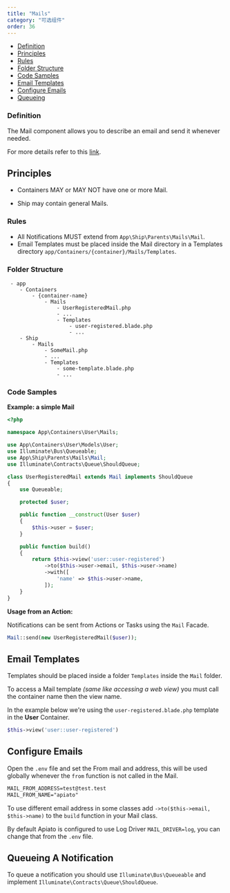 ```yaml
---
title: "Mails"
category: "可选组件"
order: 36
---
```


* [Definition](#definition)
* [Principles](#principles)
* [Rules](#rules)
* [Folder Structure](#folder-structure)
* [Code Samples](#code-samples)
* [Email Templates](#Templates)
* [Configure Emails](#config)
* [Queueing](#Queueing)

<a name="definition"></a>

### Definition

The Mail component allows you to describe an email and send it whenever needed. 

For more details refer to this [link](https://laravel.com/docs/mail).

<a name="principles"></a>

## Principles

- Containers MAY or MAY NOT have one or more Mail.

- Ship may contain general Mails.


<a name="rules"></a>

### Rules

- All Notifications MUST extend from `App\Ship\Parents\Mails\Mail`.
- Email Templates must be placed inside the Mail directory in a Templates directory `app/Containers/{container}/Mails/Templates`.

<a name="folder-structure"></a>

### Folder Structure

```
 - app
    - Containers
        - {container-name}
            - Mails
                - UserRegisteredMail.php
                - ...
                - Templates
                    - user-registered.blade.php
                    - ...
    - Ship
        - Mails
            - SomeMail.php
            - ...
            - Templates
                - some-template.blade.php
                - ...
```

<a name="code-samples"></a>

### Code Samples

**Example: a simple Mail**

```php
<?php

namespace App\Containers\User\Mails;

use App\Containers\User\Models\User;
use Illuminate\Bus\Queueable;
use App\Ship\Parents\Mails\Mail;
use Illuminate\Contracts\Queue\ShouldQueue;

class UserRegisteredMail extends Mail implements ShouldQueue
{
    use Queueable;

    protected $user;

    public function __construct(User $user)
    {
        $this->user = $user;
    }

    public function build()
    {
        return $this->view('user::user-registered')
            ->to($this->user->email, $this->user->name)
            ->with([
                'name' => $this->user->name,
            ]);
    }
}
```

**Usage from an Action:**

Notifications can be sent from Actions or Tasks using the `Mail` Facade.

```php
Mail::send(new UserRegisteredMail($user));
```


<a name="Templates"></a>
## Email Templates

Templates should be placed inside a folder `Templates` inside the `Mail` folder.

To access a Mail template *(same like accessing a web view)* you must call the container name then the view name.   

In the example below we're using the `user-registered.blade.php` template in the **User** Container.

```php
$this->view('user::user-registered')
```


<a name="config"></a>
## Configure Emails

Open the `.env` file and set the From mail and address, this will be used globally whenever the `from` function is not called in the Mail. 

```markdown
MAIL_FROM_ADDRESS=test@test.test
MAIL_FROM_NAME="apiato"
```
To use different email address in some classes add `->to($this->email, $this->name)` to the `build` function in your Mail class. 

By default Apiato is configured to use Log Driver `MAIL_DRIVER=log`, you can change that from the `.env` file.

<a name="Queueing"></a>
## Queueing A Notification 

To queue a notification you should use `Illuminate\Bus\Queueable` and implement `Illuminate\Contracts\Queue\ShouldQueue`.
